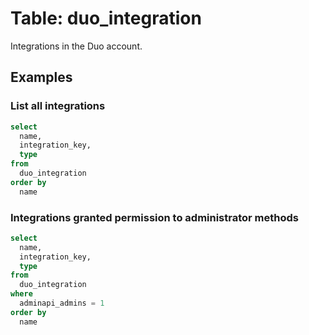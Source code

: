 # Table: duo_integration

Integrations in the Duo account.

## Examples

### List all integrations

```sql
select
  name,
  integration_key,
  type
from
  duo_integration
order by
  name
```

### Integrations granted permission to administrator methods

```sql
select
  name,
  integration_key,
  type
from
  duo_integration
where
  adminapi_admins = 1
order by
  name
```
